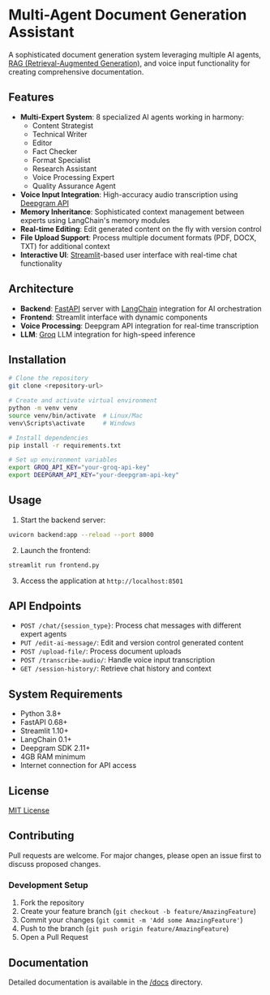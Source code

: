 # Multi-Agent Document Generation Assistant

A sophisticated document generation system leveraging multiple AI agents, [RAG (Retrieval-Augmented Generation)](https://www.pinecone.io/learn/retrieval-augmented-generation/), and voice input functionality for creating comprehensive documentation.

## Features

- **Multi-Expert System**: 8 specialized AI agents working in harmony:
    - Content Strategist
    - Technical Writer
    - Editor
    - Fact Checker
    - Format Specialist
    - Research Assistant
    - Voice Processing Expert
    - Quality Assurance Agent
- **Voice Input Integration**: High-accuracy audio transcription using [Deepgram API](https://deepgram.com/docs/api-reference)
- **Memory Inheritance**: Sophisticated context management between experts using LangChain's memory modules
- **Real-time Editing**: Edit generated content on the fly with version control
- **File Upload Support**: Process multiple document formats (PDF, DOCX, TXT) for additional context
- **Interactive UI**: [Streamlit](https://streamlit.io)-based user interface with real-time chat functionality

## Architecture

- **Backend**: [FastAPI](https://fastapi.tiangolo.com/) server with [LangChain](https://python.langchain.com/) integration for AI orchestration
- **Frontend**: Streamlit interface with dynamic components
- **Voice Processing**: Deepgram API integration for real-time transcription
- **LLM**: [Groq](https://groq.com/) LLM integration for high-speed inference

## Installation

```bash
# Clone the repository
git clone <repository-url>

# Create and activate virtual environment
python -m venv venv
source venv/bin/activate  # Linux/Mac
venv\Scripts\activate     # Windows

# Install dependencies
pip install -r requirements.txt

# Set up environment variables
export GROQ_API_KEY="your-groq-api-key"
export DEEPGRAM_API_KEY="your-deepgram-api-key"
```

## Usage

1. Start the backend server:
```bash
uvicorn backend:app --reload --port 8000
```

2. Launch the frontend:
```bash
streamlit run frontend.py
```

3. Access the application at `http://localhost:8501`

## API Endpoints

- `POST /chat/{session_type}`: Process chat messages with different expert agents
- `PUT /edit-ai-message/`: Edit and version control generated content
- `POST /upload-file/`: Process document uploads
- `POST /transcribe-audio/`: Handle voice input transcription
- `GET /session-history/`: Retrieve chat history and context

## System Requirements

- Python 3.8+
- FastAPI 0.68+
- Streamlit 1.10+
- LangChain 0.1+
- Deepgram SDK 2.11+
- 4GB RAM minimum
- Internet connection for API access

## License

[MIT License](https://opensource.org/licenses/MIT)

## Contributing

Pull requests are welcome. For major changes, please open an issue first to discuss proposed changes.

### Development Setup

1. Fork the repository
2. Create your feature branch (`git checkout -b feature/AmazingFeature`)
3. Commit your changes (`git commit -m 'Add some AmazingFeature'`)
4. Push to the branch (`git push origin feature/AmazingFeature`)
5. Open a Pull Request

## Documentation

Detailed documentation is available in the [/docs](./docs) directory.

